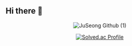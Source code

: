 ## Hi there 👋
<div align="center">
  



![JuSeong Github (1)](https://github.com/user-attachments/assets/c92ef8ac-04a4-476d-b876-77cfe9779941)

<!--
**JuSeong1130/JuSeong1130** is a ✨ _special_ ✨ repository because its `README.md` (this file) appears on your GitHub profile.

Here are some ideas to get you started:

- 🔭 I’m currently working on ...
- 🌱 I’m currently learning ...
- 👯 I’m looking to collaborate on ...
- 🤔 I’m looking for help with ...
- 💬 Ask me about ...
- 📫 How to reach me: ...
- 😄 Pronouns: ...
- ⚡ Fun fact: ...

  -->
[![Solved.ac Profile](http://mazassumnida.wtf/api/v2/generate_badge?boj=jsmoon1130)](https://solved.ac/jsmoon1130/)
</div>




